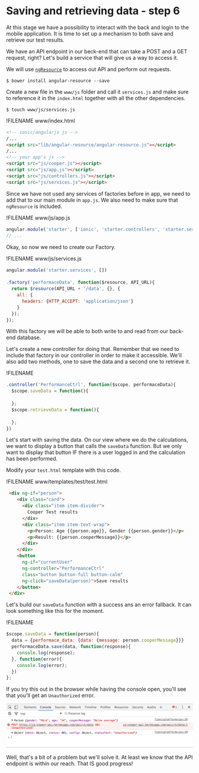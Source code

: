 # Saving and retrieving data - step 6
At this stage we have a possibility to interact with the back and login to the mobile application. It is time to set up a mechanism to both save and retrieve our test results.

We have an API endpoint in our beck-end that can take a POST and a GET request, right? Let's build a service that will give us a way to access it. 

We will use [`ngResource`](https://docs.angularjs.org/api/ngResource) to access out API and perform out requests. 

```
$ bower install angular-resource --save
```

Create a new file in the `www/js` folder and call it `services.js` and make sure to reference it in the `index.html` together with all the other dependencies.

```
$ touch www/js/services.js
```
!FILENAME www/index.html
```html
<!-- ionic/angularjs js -->
/...
<script src="lib/angular-resource/angular-resource.js"></script>
/...
<!-- your app's js -->
<script src="js/cooper.js"></script>
<script src="js/app.js"></script>
<script src="js/controllers.js"></script>
<script src="js/services.js"></script>
```
Since we have not used any services of factories before in app, we need to add that to our main module in `app.js`. We also need to make sure that `ngResource` is included. 

!FILENAME www/js/app.js
```javascript
angular.module('starter', ['ionic', 'starter.controllers', 'starter.services', 'ng-token-auth', 'ngResource'])
// ...

```

Okay, so now we need to create our Factory.

!FILENAME www/js/services.js

```javascript
angular.module('starter.services', [])

.factory('performaceData', function($resource, API_URL){
  return $resource(API_URL + '/data', {}, {
    all: {
      headers: {HTTP_ACCEPT: 'application/json'}
    }
  });
});
```

With this factory we will be able to both write to and read from our back-end database. 

Let's create a new controller for doing that. Remember that we need to include that factory in our controller in order to make it accessible. We'll also add two methods, one to save the data and a second one to retrieve it. 

!FILENAME
```javascript
.controller('PerformanceCtrl', function($scope, performaceData){
  $scope.saveData = function(){

  };
  $scope.retrieveData = function(){

  };
})

```

Let's start with saving the data. On our view where we do the calculations, we want to display a button that calls the `saveData` function. But we only want to display that button IF there is a user logged in and the calculation has been performed. 

Modify your `test.html` template with this code. 

!FILENAME www/templates/test/test.html
```html 
 <div ng-if="person">
    <div class="card">
      <div class="item item-divider">
        Cooper Test results
      </div>
      <div class="item item-text-wrap">
        <p>Person: Age {{person.age}}, Gender {{person.gender}}</p>
        <p>Result: {{person.cooperMessage}}</p>
      </div>
    </div>
    <button
      ng-if="currentUser"
      ng-controller="PerformanceCtrl"
      class="button button-full button-calm"
      ng-click="saveData(person)">Save results
    </button>
 </div>
```

Let's build our `saveData` function with a success ans an error fallback. It can look something like this for the moment. 

!FILENAME 

```javascript
$scope.saveData = function(person){
  data = {performace_data: {data: {message: person.cooperMessage}}}
  performaceData.save(data, function(response){
    console.log(response);
  }, function(error){
    console.log(error);
  })
};
```

If you try this out in the browser while having the console open, you'll see that you'll get an `Unauthorized` error.

![](/images/cooper_api_error_1.png)

Well, that's a bit of a problem but we'll solve it. At least we know that the API endpoint is within our reach. That IS good progress!





